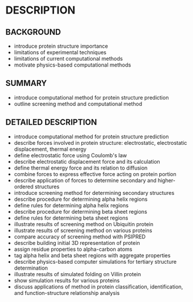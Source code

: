 # DESCRIPTION

## BACKGROUND

- introduce protein structure importance
- limitations of experimental techniques
- limitations of current computational methods
- motivate physics-based computational methods

## SUMMARY

- introduce computational method for protein structure prediction
- outline screening method and computational method

## DETAILED DESCRIPTION

- introduce computational method for protein structure prediction
- describe forces involved in protein structure: electrostatic, electrostatic displacement, thermal energy
- define electrostatic force using Coulomb's law
- describe electrostatic displacement force and its calculation
- define thermal energy force and its relation to diffusion
- combine forces to express effective force acting on protein portion
- describe application of forces to determine secondary and higher-ordered structures
- introduce screening method for determining secondary structures
- describe procedure for determining alpha helix regions
- define rules for determining alpha helix regions
- describe procedure for determining beta sheet regions
- define rules for determining beta sheet regions
- illustrate results of screening method on Ubiquitin protein
- illustrate results of screening method on various proteins
- compare accuracy of screening method with PSIPRED
- describe building initial 3D representation of protein
- assign residue properties to alpha-carbon atoms
- tag alpha helix and beta sheet regions with aggregate properties
- describe physics-based computer simulations for tertiary structure determination
- illustrate results of simulated folding on Villin protein
- show simulation results for various proteins
- discuss applications of method in protein classification, identification, and function-structure relationship analysis


